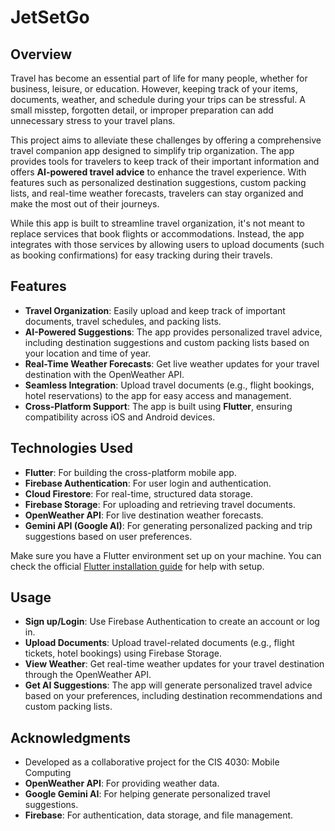 # JetSetGo



## Overview

Travel has become an essential part of life for many people, whether for business, leisure, or education. However, keeping track of your items, documents, weather, and schedule during your trips can be stressful. A small misstep, forgotten detail, or improper preparation can add unnecessary stress to your travel plans.

This project aims to alleviate these challenges by offering a comprehensive travel companion app designed to simplify trip organization. The app provides tools for travelers to keep track of their important information and offers **AI-powered travel advice** to enhance the travel experience. With features such as personalized destination suggestions, custom packing lists, and real-time weather forecasts, travelers can stay organized and make the most out of their journeys.

While this app is built to streamline travel organization, it's not meant to replace services that book flights or accommodations. Instead, the app integrates with those services by allowing users to upload documents (such as booking confirmations) for easy tracking during their travels.

## Features

- **Travel Organization**: Easily upload and keep track of important documents, travel schedules, and packing lists.
- **AI-Powered Suggestions**: The app provides personalized travel advice, including destination suggestions and custom packing lists based on your location and time of year.
- **Real-Time Weather Forecasts**: Get live weather updates for your travel destination with the OpenWeather API.
- **Seamless Integration**: Upload travel documents (e.g., flight bookings, hotel reservations) to the app for easy access and management.
- **Cross-Platform Support**: The app is built using **Flutter**, ensuring compatibility across iOS and Android devices.

## Technologies Used

- **Flutter**: For building the cross-platform mobile app.
- **Firebase Authentication**: For user login and authentication.
- **Cloud Firestore**: For real-time, structured data storage.
- **Firebase Storage**: For uploading and retrieving travel documents.
- **OpenWeather API**: For live destination weather forecasts.
- **Gemini API (Google AI)**: For generating personalized packing and trip suggestions based on user preferences.

Make sure you have a Flutter environment set up on your machine. You can check the official [Flutter installation guide](https://flutter.dev/docs/get-started/install) for help with setup.

## Usage

- **Sign up/Login**: Use Firebase Authentication to create an account or log in.
- **Upload Documents**: Upload travel-related documents (e.g., flight tickets, hotel bookings) using Firebase Storage.
- **View Weather**: Get real-time weather updates for your travel destination through the OpenWeather API.
- **Get AI Suggestions**: The app will generate personalized travel advice based on your preferences, including destination recommendations and custom packing lists.

## Acknowledgments
- Developed as a collaborative project for the CIS 4030: Mobile Computing
- **OpenWeather API**: For providing weather data.
- **Google Gemini AI**: For helping generate personalized travel suggestions.
- **Firebase**: For authentication, data storage, and file management.
